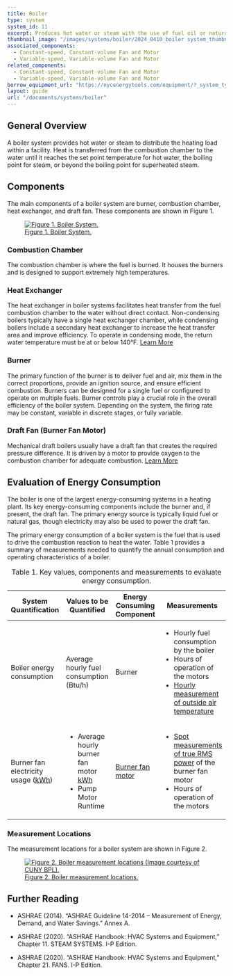 ```yaml
---
title: Boiler
type: system
system_id: 11
excerpt: Produces hot water or steam with the use of fuel oil or natural gas.
thumbnail_image: "/images/systems/boiler/2024_0410_boiler system_thumbnail.jpeg"
associated_components:
  - Constant-speed, Constant-volume Fan and Motor
  - Variable-speed, Variable-volume Fan and Motor
related_components:
  - Constant-speed, Constant-volume Fan and Motor
  - Variable-speed, Variable-volume Fan and Motor
borrow_equipment_url: "https://nycenergytools.com/equipment/?_system_type=condenser-water-loop"
layout: guide
url: "/documents/systems/boiler"
---
```


## General Overview

A boiler system provides hot water or steam to distribute the heating load within a facility. Heat is transferred from the combustion chamber to the water until it reaches the set point temperature for hot water, the boiling point for steam, or beyond the boiling point for superheated steam. 

## Components

The main components of a boiler system are burner, combustion chamber, heat exchanger, and draft fan. These components are shown in Figure 1. 

<a href="/images/systems/boiler/2024_0423_BOILER system_figure 1 updated.jpg">
<figure class="figure">
  <img src="/images/systems/boiler/2024_0423_BOILER system_figure 1 updated.jpg" class="figure-img img-fluid rounded" alt="Figure 1. Boiler System.">
  <figcaption class="figure-caption text-left">Figure 1. Boiler System.</figcaption>
</figure>
</a>

### Combustion Chamber

The combustion chamber is where the fuel is burned. It houses the burners and is designed to support extremely high temperatures.  

### Heat Exchanger

The heat exchanger in boiler systems facilitates heat transfer from the fuel combustion chamber to the water without direct contact. Non-condensing boilers typically have a single heat exchanger chamber, while condensing boilers include a secondary heat exchanger to increase the heat transfer area and improve efficiency. To operate in condensing mode, the return water temperature must be at or below 140°F.
<a class="continue" href="/documents/components/liquid-to-liquid-heat-exchanger" aria-label="Learn more about this component"><span>Learn More</span><i class="fa fa-arrow-right"></i></a>  

### Burner

The primary function of the burner is to deliver fuel and air, mix them in the correct proportions, provide an ignition source, and ensure efficient combustion. Burners can be designed for a single fuel or configured to operate on multiple fuels. Burner controls play a crucial role in the overall efficiency of the boiler system. Depending on the system, the firing rate may be constant, variable in discrete stages, or fully variable.  

### Draft Fan (Burner Fan Motor)

Mechanical draft boilers usually have a draft fan that creates the required pressure difference. It is driven by a motor to provide oxygen to the combustion chamber for adequate combustion.
<a class="continue" href="/documents/components/constant-speed-constant-volume-fan-and-motor" aria-label="Learn more about this component"><span>Learn More</span><i class="fa fa-arrow-right"></i></a>

## Evaluation of Energy Consumption

The boiler is one of the largest energy-consuming systems in a heating plant. Its key energy-consuming components include the burner and, if present, the draft fan. The primary energy source is typically liquid fuel or natural gas, though electricity may also be used to power the draft fan.

The primary energy consumption of a boiler system is the fuel that is used to drive the combustion reaction to heat the water. Table 1 provides a summary of measurements needed to quantify the annual consumption and operating characteristics of a boiler.  

<div class="table-wrapper">
<table>
    <caption>Table 1. Key values, components and measurements to evaluate energy consumption.</caption>
    <thead>
        <tr>
            <th>
                System Quantification
            </th>
            <th>
                Values to be Quantified
            </th>
            <th>
                Energy Consuming Component
            </th>
            <th>
                Measurements
            </th>
        </tr>
    <tbody>
        <tr>
            <td>
                Boiler energy consumption
            </td>
            <td>
                Average hourly fuel consumption (Btu/h)
            </td>
            <td>
                Burner
            </td>
            <td>
                <ul>
                    <li>Hourly fuel consumption by the boiler</li> 
                    <li>Hours of operation of the motors</li> 
                    <li><a href="/documents/measurement-technique/outside-air-temperature">Hourly measurement of outside air temperature</a></li>
                <ul>
            </td>
        </tr>
        <tr>
            <td>
                Burner fan electricity usage (<a class="glossary-link" href="/glossary#kwh"><abbr title="Kilowatt Hour">kWh</abbr></a>)
            </td>
            <td>
                <ul>
                    <li>Average hourly burner fan motor <a class="glossary-link" href="/glossary#kwh"><abbr title="Kilowatt Hour">kWh</abbr></a></li> 
                    <li>Pump Motor Runtime</li>
                </ul>
            </td>
            <td>
                <a href="/documents/components/constant-speed-constant-volume-fan-and-motor">Burner fan motor</a>
            </td>
            <td>
                <ul>
                <li><a href="/documents/measurement-technique/electrical-spot-measurement">Spot measurements of true RMS power</a> of the burner fan motor</li>
                <li>Hours of operation of the motors</li>
                </ul>
            </td>
        </tr>
    </tbody>
</table> 
</div>  

### Measurement Locations

The measurement locations for a boiler system are shown in Figure 2.

<a href="/images/systems/boiler/2024_0507_BOILER system_figure 3 updated.jpg">
<figure class="figure">
  <img src="/images/systems/boiler/2024_0507_BOILER system_figure 3 updated.jpg" class="figure-img img-fluid rounded" alt="Figure 2. Boiler measurement locations (Image courtesy of CUNY BPL).">
  <figcaption class="figure-caption text-left">Figure 2. Boiler measurement locations.</figcaption>
</figure>
</a>

## Further Reading

- ASHRAE (2014). “ASHRAE Guideline 14-2014 – Measurement of Energy, Demand, and Water Savings.” Annex A.

- ASHRAE (2020). “ASHRAE Handbook: HVAC Systems and Equipment,” Chapter 11. STEAM SYSTEMS. I-P Edition.

- ASHRAE (2020). “ASHRAE Handbook: HVAC Systems and Equipment,” Chapter 21. FANS. I-P Edition.